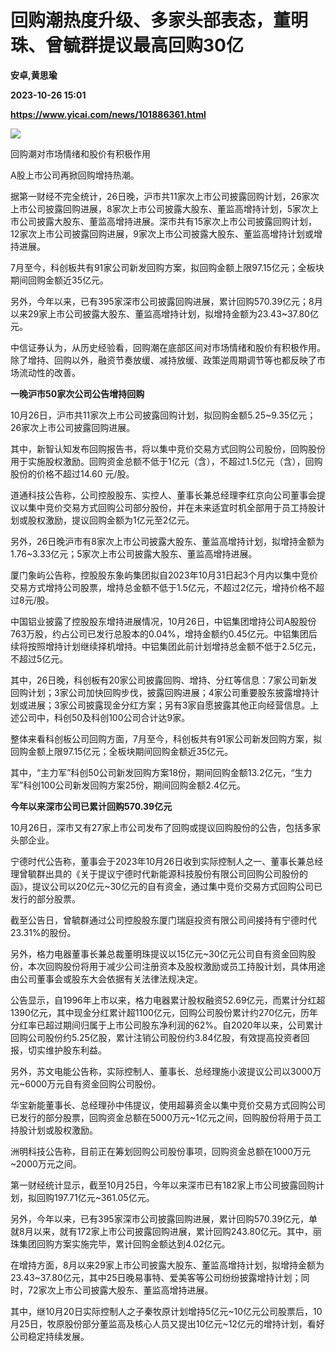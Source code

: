 # 回购潮热度升级、多家头部表态，董明珠、曾毓群提议最高回购30亿
**安卓,黄思瑜**

**2023-10-26 15:01**

**https://www.yicai.com/news/101886361.html**

![](https://imgcdn.yicai.com/uppics/slides/2023/10/2ef934f1683ec80e5977b39a23b2a34e.jpg)

回购潮对市场情绪和股价有积极作用

A股上市公司再掀回购增持热潮。

据第一财经不完全统计，26日晚，沪市共11家次上市公司披露回购计划，26家次上市公司披露回购进展，8家次上市公司披露大股东、董监高增持计划，5家次上市公司披露大股东、董监高增持进展。深市共有15家次上市公司披露回购计划，12家次上市公司披露回购进展，9家次上市公司披露大股东、董监高增持计划或增持进展。

7月至今，科创板共有91家公司新发回购方案，拟回购金额上限97.15亿元；全板块期间回购金额近35亿元。

另外，今年以来，已有395家深市公司披露回购进展，累计回购570.39亿元；8月以来29家上市公司披露大股东、董监高增持计划，拟增持金额为23.43~37.80亿元。

中信证券认为，从历史经验看，回购潮在底部区间对市场情绪和股价有积极作用。除了增持、回购以外，融资节奏放缓、减持放缓、政策逆周期调节等也都反映了市场流动性的改善。

**一晚沪市50家次公司公告增持回购**

10月26日，沪市共11家次上市公司披露回购计划，拟回购金额5.25~9.35亿元；26家次上市公司披露回购进展。

其中，新智认知发布回购报告书，将以集中竞价交易方式回购公司股份，回购股份用于实施股权激励。回购资金总额不低于1亿元（含），不超过1.5亿元（含），回购股份的价格不超过14.60 元/股。

道通科技公告称，公司控股股东、实控人、董事长兼总经理李红京向公司董事会提议以集中竞价交易方式回购公司部分股份，并在未来适宜时机全部用于员工持股计划或股权激励，提议回购金额为1亿元至2亿元。

另外，26日晚沪市有8家次上市公司披露大股东、董监高增持计划，拟增持金额为1.76~3.33亿元；5家次上市公司披露大股东、董监高增持进展。

厦门象屿公告称，控股股东象屿集团拟自2023年10月31日起3个月内以集中竞价交易方式增持公司股票，增持总金额不低于1.5亿元，不超过2亿元，增持价格不超过8元/股。

中国铝业披露了控股股东增持进展情况，10月26日，中铝集团增持公司A股股份763万股，约占公司已发行总股本的0.04%，增持金额约0.45亿元。中铝集团后续将按照增持计划继续择机增持。中铝集团此前计划增持总金额不低于2.5亿元，不超过5亿元。

其中，26日晚，科创板有20家公司披露回购、增持、分红等信息：7家公司新发回购计划；3家公司加快回购步伐，披露回购进展；4家公司重要股东披露增持计划或进展；3家公司披露现金分红方案；另有3家自愿披露其他正向经营信息。上述公司中，科创50及科创100公司合计达9家。

整体来看科创板公司回购方面，7月至今，科创板共有91家公司新发回购方案，拟回购金额上限97.15亿元；全板块期间回购金额近35亿元。

其中，“主力军”科创50公司新发回购方案18份，期间回购金额13.2亿元，“生力军”科创100公司新发回购方案25份，期间回购金额2.4亿元。

**今年以来深市公司已累计回购570.39亿元**

10月26日，深市又有27家上市公司发布了回购或提议回购股份的公告，包括多家头部企业。

宁德时代公告称，董事会于2023年10月26日收到实际控制人之一、董事长兼总经理曾毓群出具的《关于提议宁德时代新能源科技股份有限公司回购公司股份的函》，提议公司以20亿元~30亿元的自有资金，通过集中竞价交易方式回购公司已发行的部分股票。

截至公告日，曾毓群通过公司控股股东厦门瑞庭投资有限公司间接持有宁德时代23.31%的股份。

另外，格力电器董事长兼总裁董明珠提议以15亿元~30亿元公司自有资金回购股份，本次回购股份将用于减少公司注册资本及股权激励或员工持股计划，具体用途由公司董事会或股东大会依据有关法律法规决定。

公告显示，自1996年上市以来，格力电器累计股权融资52.69亿元，而累计分红超1390亿元，其中现金分红累计超1100亿元，回购公司股份累计约270亿元，历年分红率已超过期间归属于上市公司股东净利润的62%。自2020年以来，公司累计回购公司股份约5.25亿股，累计注销公司股份约3.84亿股，有效提高投资者回报，切实维护股东利益。

另外，苏文电能公告称，实际控制人、董事长、总经理施小波提议公司以3000万元~6000万元自有资金回购公司股份。

华宝新能董事长、总经理孙中伟提议，使用超募资金以集中竞价交易方式回购公司已发行的部分股票，回购资金总额在5000万元~1亿元之间，回购股份将用于员工持股计划或股权激励。

洲明科技公告称，目前正在筹划回购公司股份事项，回购资金总额在1000万元~2000万元之间。

第一财经统计显示，截至10月25日，今年以来深市已有182家上市公司披露回购计划，拟回购197.71亿元~361.05亿元。

另外，今年以来，已有395家深市公司披露回购进展，累计回购570.39亿元，单就8月以来，就有172家上市公司披露回购进展，累计回购243.80亿元。其中，丽珠集团回购方案实施完毕，累计回购金额达到4.02亿元。

在增持方面，8月以来29家上市公司披露大股东、董监高增持计划，拟增持金额为23.43~37.80亿元，其中25日晚易事特、爱美客等公司纷纷披露增持计划；同时，72家次上市公司披露大股东、董监高增持进展。

其中，继10月20日实际控制人之子秦牧原计划增持5亿元~10亿元公司股票后，10月25日，牧原股份部分董监高及核心人员又提出10亿元~12亿元的增持计划，看好公司稳定持续发展。